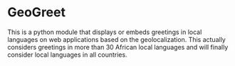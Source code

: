 # GeoGreet
This is a python module that displays or embeds greetings in local languages on web applications based on the geolocalization. This actually considers greetings in more than 30 African local languages and will finally consider local languages in all countries.
